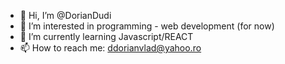 - 👋 Hi, I’m @DorianDudi
- 👀 I’m interested in programming - web development (for now)
- 🌱 I’m currently learning Javascript/REACT
- 📫 How to reach me: ddorianvlad@yahoo.ro

<!---
DorianDudi/DorianDudi is a ✨ special ✨ repository because its `README.md` (this file) appears on your GitHub profile.
You can click the Preview link to take a look at your changes.
--->

